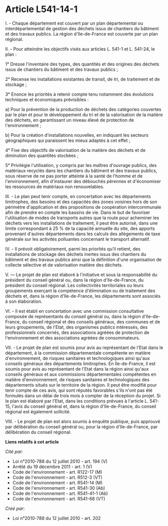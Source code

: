 # Article L541-14-1

I. - Chaque département est couvert par un  plan départemental ou interdépartemental de gestion des déchets issus  de
chantiers du bâtiment et des travaux publics. La région  d'Ile-de-France est couverte par un plan régional. 

II. - Pour atteindre les objectifs visés aux articles L. 541-1 et L.  541-24, le plan : 

1° Dresse l'inventaire des  types, des quantités et des origines des déchets issus de chantiers du  bâtiment et des travaux
publics ; 

2° Recense les  installations existantes de transit, de tri, de traitement et de  stockage ; 

3° Enonce les priorités à retenir  compte tenu notamment des évolutions techniques et économiques  prévisibles : 

a) Pour la prévention de la  production de déchets des catégories couvertes par le plan et pour le  développement du tri et
de la valorisation de la matière des déchets, en  garantissant un niveau élevé de protection de l'environnement ; 

b) Pour la création d'installations nouvelles, en  indiquant les secteurs géographiques qui paraissent les mieux adaptés à
cet effet ; 

4° Fixe des objectifs de valorisation  de la matière des déchets et de diminution des quantités stockées ; 

5° Privilégie l'utilisation, y compris par les maîtres  d'ouvrage publics, des matériaux recyclés dans les chantiers du
bâtiment  et des travaux publics, sous réserve de ne pas porter atteinte à la  santé de l'homme et de l'environnement, afin
d'instaurer des débouchés  pérennes et d'économiser les ressources de matériaux non renouvelables. 

III. - Le plan peut tenir compte, en concertation avec  les départements limitrophes, des besoins et des capacités des zones
voisines hors de son périmètre d'application et des propositions de  coopération intercommunale afin de prendre en compte les
bassins de vie.  Dans le but de favoriser l'utilisation de modes de transports autres  que la route pour acheminer les
déchets vers les installations de  traitement, il peut être autorisé, dans une limite correspondant à 25 %  de la capacité
annuelle du site, des apports provenant d'autres  départements dans les calculs des allégements de taxe générale sur les
activités polluantes concernant le transport alternatif. 

IV. - Il prévoit obligatoirement, parmi les priorités  qu'il retient, des installations de stockage des déchets inertes issus
des chantiers du bâtiment et des travaux publics ainsi que la définition  d'une organisation de collecte sélective et de
valorisation matière des  déchets. 

V. ― Le projet de plan est élaboré à  l'initiative et sous la responsabilité du président du conseil général  ou, dans la
région d'Ile-de-France, du président du conseil régional.  Les collectivités territoriales ou leurs groupements exerçant la
compétence d'élimination ou de traitement des déchets et, dans la région  d'Ile-de-France, les départements sont associés à
son élaboration. 

VI. - Il est établi en concertation avec une commission  consultative composée de représentants du conseil général ou, dans
la  région d'Ile-de-France, du conseil régional et des conseils généraux,  des communes et de leurs groupements, de l'Etat,
des organismes publics  intéressés, des professionnels concernés, des associations agréées de  protection de l'environnement
et des associations agréées de  consommateurs. 

VII. - Le projet de plan est  soumis pour avis au représentant de l'Etat dans le département, à la  commission départementale
compétente en matière d'environnement, de  risques sanitaires et technologiques ainsi qu'aux conseils généraux des
départements limitrophes. En Ile-de-France, il est soumis pour avis au  représentant de l'Etat dans la région ainsi qu'aux
conseils généraux et  aux commissions départementales compétentes en matière d'environnement,  de risques sanitaires et
technologiques des départements situés sur le  territoire de la région. Il peut être modifié pour tenir compte de ces  avis,
qui sont réputés favorables s'ils n'ont pas été formulés dans un  délai de trois mois à compter de la réception du projet. Si
le plan est  élaboré par l'Etat, dans les conditions prévues à l'article L. 541-15,  l'avis du conseil général et, dans la
région d'Ile-de-France, du conseil  régional est également sollicité. 

VIII. - Le  projet de plan est alors soumis à enquête publique, puis approuvé par  délibération du conseil général ou, pour
la région d'Ile-de-France, par  délibération du conseil régional.

**Liens relatifs à cet article**

_Cité par_:

  - Loi n°2010-788 du 12 juillet 2010 - art. 194 (V)
  - Arrêté du 19 décembre 2011 - art. 1 (V)
  - Code de l'environnement - art. R122-17 (M)
  - Code de l'environnement - art. R512-3 (VT)
  - Code de l'environnement - art. R541-14 (M)
  - Code de l'environnement - art. R541-30 (Ab)
  - Code de l'environnement - art. R541-41-1 (Ab)
  - Code de l'environnement - art. R541-66 (VT)

_Créé par_:

  - Loi n°2010-788 du 12 juillet 2010 - art. 202
